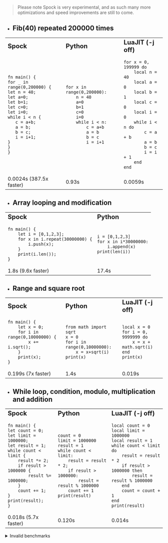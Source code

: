 > Please note Spock is very experimental, and as such many more optimizations and speed improvements are still to come.

- ## Fib(40) repeated 200000 times

<table border="0">
 <tr>
    <td><b style="font-size:20px">Spock</b></td>
    <td><b style="font-size:20px">Python</b></td>
    <td><b style="font-size:20px">LuaJIT (-j off)</b></td>
 </tr>
 <tr>
    <td><pre><code>fn main() {
for _ in range(0,200000) {
let n = 40;
let a=0;
let b=1;
let c=0;
let i=0;
while i < n {
   c = a+b;
   a = b;
   b = c;
   i = i+1;
}
}
}</code></pre></td>
    <td><pre><code>for x in range(0,200000):
    n = 40
    a=0
    b=1
    c=0
    i=0
    while i < n:
        c = a+b
        a = b
        b = c
        i = i+1</code></pre></td>
<td><pre><code>for x = 0, 199999 do
    local n = 40
    local a = 0
    local b = 1
    local c = 0
    local i = 0
    while i < n do
        c = a + b
        a = b
        b = c
        i = i + 1
    end
end</code></pre></td>
 </tr>
<tr>
<td>
0.0024s (387.5x faster)
</td>
<td>
0.93s
</td>
<td>
0.0059s
</td>
</tr>
</table>

- ## Array looping and modification

<table border="0">
 <tr>
    <td><b style="font-size:20px">Spock</b></td>
    <td><b style="font-size:20px">Python</b></td>
 </tr>
 <tr>
    <td><pre><code>fn main() {
    let i = [0,1,2,3];
    for x in i.repeat(30000000) {
        i.push(x);
    }
    print(i.len());
}</code></pre></td>
    <td><pre><code>i = [0,1,2,3]
for x in i*30000000:
    i.append(x)
print(len(i))</code></pre></td>
 </tr>
<tr>
<td>
1.8s (9.6x faster)
</td>
<td>
17.4s
</td>
</tr>
</table>

- ## Range and square root

<table border="0">
 <tr>
    <td><b style="font-size:20px">Spock</b></td>
    <td><b style="font-size:20px">Python</b></td>
    <td><b style="font-size:20px">LuaJIT (-j off)</b></td>
 </tr>
 <tr>
    <td><pre><code>fn main() {
    let x = 0;
    for i in range(0,10000000) {
        x += i.sqrt();
    }
    print(x);
}</code></pre></td>
    <td><pre><code>from math import sqrt
x = 0
for i in range(0,10000000):
    x = x+sqrt(i)
print(x)</code></pre></td>
<td><pre><code>local x = 0
for i = 0, 9999999 do
    x = x + math.sqrt(i)
end
print(x)</code></pre></td>
</tr>
<tr>
<td>
0.199s (7x faster)
</td>
<td>
1.4s
</td>
<td>
0.019s
</td>
</tr>
</table>

- ## While loop, condition, modulo, multiplication and addition

<table border="0">
 <tr>
    <td><b style="font-size:20px">Spock</b></td>
    <td><b style="font-size:20px">Python</b></td>
    <td><b style="font-size:20px">LuaJIT (-j off)</b></td>
 </tr>
 <tr>
    <td><pre><code>fn main() {
let count = 0;
let limit = 1000000;
let result = 1;
while count < limit {
    result *= 2;
    if result > 1000000 {
        result %= 1000000;
    }
    count += 1;
}
print(result);
}</code></pre></td>
    <td><pre><code>count = 0
limit = 1000000
result = 1
while count < limit:
    result = result * 2;
    if result > 1000000:
        result = result % 1000000
    count += 1
print(result)</code></pre></td>
<td><pre><code>local count = 0
local limit = 1000000
local result = 1
while count < limit do
    result = result * 2
    if result > 1000000 then
        result = result % 1000000
    end
    count = count + 1
end
print(result)</code></pre></td>
</tr>
<tr>
<td>
0.018s (5.7x faster)
</td>
<td>
0.120s
</td>
<td>
0.014s
</td>
</tr>
</table>


<details>
<summary>Invalid benchmarks</summary>

### Basic loop sum

<table border="0">
 <tr>
    <td><b style="font-size:20px">Spock</b></td>
    <td><b style="font-size:20px">Python</b></td>
    <td><b style="font-size:20px">LuaJIT (-j off)</b></td>
 </tr>
 <tr>
    <td><pre><code>fn main() {
    let i = 0;
    while i < 999999999 {
        i += 1;
    }
    print(i);
}</code></pre></td>
    <td><pre><code>i = 0
while i < 999999999:
    i = i + 1
print(i)</code></pre></td>
<td><pre><code>local i = 0
while i < 999999999 do
    i = i + 1
end
print(i)</code></pre></td>
 </tr>
<tr>
<td>
0.000019s
</td>
<td>
42s
</td>
<td>
0.33s
</td>
</tr>
</table>


</details>

